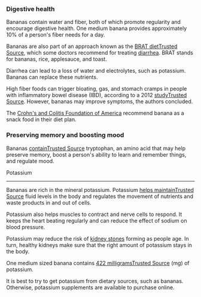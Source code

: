 ### Digestive health

Bananas contain water and fiber, both of which promote regularity and encourage digestive health. One medium banana provides approximately 10% of a person's fiber needs for a day.

Bananas are also part of an approach known as the [BRAT dietTrusted Source](https://www.ncbi.nlm.nih.gov/books/NBK538142/), which some doctors recommend for treating [diarrhea](https://www.medicalnewstoday.com/articles/158634.php "What you should know about diarrhea"). BRAT stands for bananas, rice, applesauce, and toast.

Diarrhea can lead to a loss of water and electrolytes, such as potassium. Bananas can replace these nutrients.

High fiber foods can trigger bloating, gas, and stomach cramps in people with inflammatory bowel disease (IBD), according to a 2012 [studyTrusted Source](https://www.ncbi.nlm.nih.gov/pmc/articles/pmid/22923336/). However, bananas may improve symptoms, the authors concluded.

The [Crohn's and Colitis Foundation of America](https://www.crohnscolitisfoundation.org/sites/default/files/legacy/assets/pdfs/diet-nutrition-2013.pdf) recommend banana as a snack food in their diet plan.

### Preserving memory and boosting mood

Bananas [containTrusted Source](https://www.ncbi.nlm.nih.gov/pmc/articles/PMC4728667/) tryptophan, an amino acid that may help preserve memory, boost a person's ability to learn and remember things, and regulate mood.

Potassium

______________________________________________________________________

Bananas are rich in the mineral potassium. Potassium [helps maintainTrusted Source](https://ods.od.nih.gov/factsheets/Potassium-HealthProfessional/) fluid levels in the body and regulates the movement of nutrients and waste products in and out of cells.

Potassium also helps muscles to contract and nerve cells to respond. It keeps the heart beating regularly and can reduce the effect of sodium on blood pressure.

Potassium may reduce the risk of [kidney stones](https://www.medicalnewstoday.com/articles/154193.php "How do you get kidney stones?") forming as people age. In turn, healthy kidneys make sure that the right amount of potassium stays in the body.

One medium sized banana contains [422 milligramsTrusted Source](https://fdc.nal.usda.gov/fdc-app.html#/food-details/341529/nutrients) (mg) of potassium.

It is best to try to get potassium from dietary sources, such as bananas. Otherwise, potassium supplements are available to purchase online.
